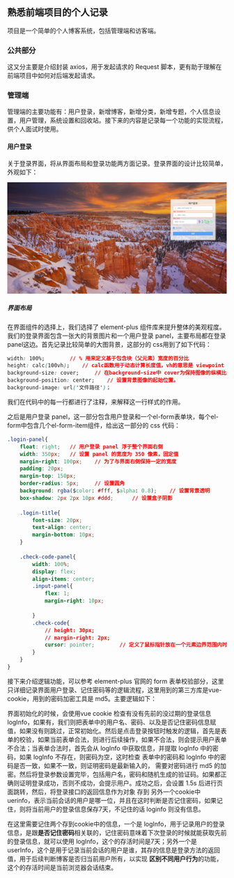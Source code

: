 ## 熟悉前端项目的个人记录
项目是一个简单的个人博客系统，包括管理端和访客端。

### 公共部分

这又分主要是介绍封装 axios，用于发起请求的 Request 脚本，更有助于理解在前端项目中如何对后端发起请求。



### 管理端

管理端的主要功能有：用户登录，新增博客，新增分类，新增专题，个人信息设置，用户管理，系统设置和回收站。接下来的内容是记录每一个功能的实现流程，供个人面试时使用。

#### 用户登录

关于登录界面，将从界面布局和登录功能两方面记录。登录界面的设计比较简单，外观如下：

![image-20230420131358381](.\assets\image-20230420131358381.png)

##### 界面布局

在界面组件的选择上，我们选择了 element-plus 组件库来提升整体的美观程度。我们的登录界面包含一张大的背景图片和一个用户登录 panel，主要布局都在登录 panel这边。首先记录比较简单的大图背景，这部分的 css用到了如下代码：

```css
width: 100%;		// % 用来定义基于包含块（父元素）宽度的百分比
height: calc(100vh);	// calc函数用于动态计算长度值，vh的意思是 viewpoint height，视窗高度，1vh=视窗高度的1% 
background-size: cover;		// 在background-size中 cover为保持图像的纵横比并将图像缩放成将完全覆盖背景定位区域的最小大小。
background-position: center;	// 设置背景图像的起始位置。
background-image: url('文件路径')；
```

我们在代码中的每一行都进行了注释，来解释这一行样式的作用。

之后是用户登录 panel，这一部分包含用户登录和一个el-form表单块，每个el-form中包含几个el-form-item组件，给出这一部分的 css 代码：

```css
.login-panel{
    float: right;	// 用户登录 panel 浮于整个界面右侧
    width: 350px;	// 设置 panel 的宽度为 350 像素，固定值
    margin-right: 100px;	// 为了与界面右侧保持一定的宽度
    padding: 20px;
    margin-top: 150px;
    border-radius: 5px;		// 设置圆角
    background: rgba($color: #fff, $alpha: 0.8);	// 设置背景透明
    box-shadow: 2px 2px 10px #ddd;		// 设置盒子阴影

    .login-title{
        font-size: 20px;
        text-align: center;
        margin-bottom: 10px;
    }

    .check-code-panel{
        width: 100%;
        display: flex;
        align-items: center;
        .input-panel{
            flex: 1;
            margin-right: 10px;

        }
        .check-code{
            // height: 30px;
            // margin-right: 2px;
            cursor: pointer;		// 定义了鼠标指针放在一个元素边界范围内时所用的光标形状， pointer为手型
        }
    }
}
```

接下来介绍逻辑功能，可以参考 element-plus 官网的 form 表单校验部分，这里只详细记录界面用户登录、记住密码等的逻辑流程，这里用到的第三方库是vue-cookie，用到的密码加密工具是 md5。主要逻辑如下：

界面初始化的时候，会使用vue cookie 检查有没有先前的没过期的登录信息 logInfo，如果有，我们则把表单中的用户名、密码、以及是否记住密码信息赋值，如果没有则跳过，正常初始化。然后是点击登录按钮时触发的逻辑，首先是表单的校验，如果当前表单合法，则进行后续操作，如果不合法，则会提示用户表单不合法；当表单合法时，首先会从 logInfo 中获取信息，并提取 logInfo 中的密码，如果 logInfo 不存在，则密码为空，这时检查 表单中的密码和 logInfo 中的密码是否一致，如果不一致，则证明密码是最新输入的， 需要对密码进行 md5 的加密。然后将登录参数设置完毕，包括用户名，密码和随机生成的验证码。如果都正确则证明登录成功，否则不成功，会提示用户。成功之后，会设置 1.5s 后进行页面跳转，然后，将登录接口的返回信息作为对象 存到 另外一个cookie中 uerinfo，表示当前会话的用户是哪一位，并且在这时判断是否记住密码，如果记住，则将当前用户的登录信息保存7天，不记住的话 loginfo 则没有信息。

在这里需要记住两个存到cookie中的信息，一个是 logInfo，用于记录用户的登录信息，是跟**是否记住密码**相关联的，记住密码意味着下次登录的时候就能获取先前的登录信息，就可以使用 logInfo，这个的存活时间是7天；另外一个是 userInfo，这个是用于记录当前会话的用户是谁，其存的信息是登录方法的返回值，用于后续判断博客是否归当前用户所有，以实现 **区别不同用户行为**的功能，这个的存活时间是当前浏览器会话结束。

